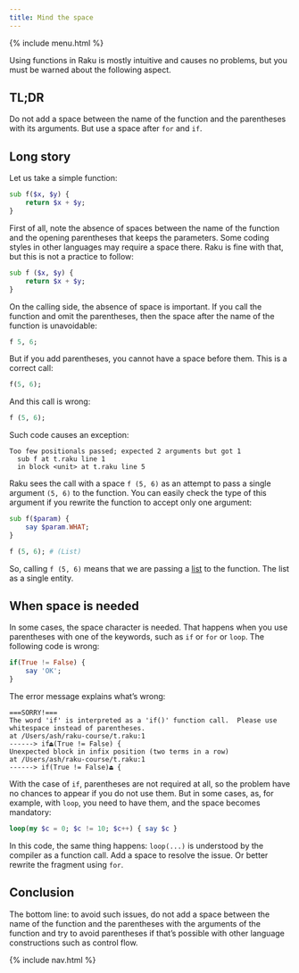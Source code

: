 ```yaml
---
title: Mind the space
---
```


{% include menu.html %}

Using functions in Raku is mostly intuitive and causes no problems, but you must be warned about the following aspect.

## TL;DR

Do not add a space between the name of the function and the parentheses with its arguments. But use a space after `for` and `if`.

## Long story

Let us take a simple function:

```raku
sub f($x, $y) {
    return $x + $y;
}
```

First of all, note the absence of spaces between the name of the function and the opening parentheses that keeps the parameters. Some coding styles in other languages may require a space there. Raku is fine with that, but this is not a practice to follow:

```raku
sub f ($x, $y) {
    return $x + $y;
}
```

On the calling side, the absence of space is important. If you call the function and omit the parentheses, then the space after the name of the function is unavoidable:

```raku
f 5, 6;
```

But if you add parentheses, you cannot have a space before them. This is a correct call:

```raku
f(5, 6);
```

And this call is wrong:

```raku
f (5, 6);
```

Such code causes an exception:

    Too few positionals passed; expected 2 arguments but got 1
      sub f at t.raku line 1
      in block <unit> at t.raku line 5

Raku sees the call with a space `f (5, 6)` as an attempt to pass a single argument `(5, 6)` to the function. You can easily check the type of this argument if you rewrite the function to accept only one argument:

```raku
sub f($param) {
    say $param.WHAT;
}

f (5, 6); # (List)
```

So, calling `f (5, 6)` means that we are passing a [list](/essentials/positionals/lists) to the function. The list as a single entity. 

## When space is needed

In some cases, the space character is needed. That happens when you use parentheses with one of the keywords, such as `if` or `for` or `loop`. The following code is wrong:

```raku
if(True != False) {
    say 'OK';
}
```

The error message explains what’s wrong:

    ===SORRY!===
    The word 'if' is interpreted as a 'if()' function call.  Please use
    whitespace instead of parentheses.
    at /Users/ash/raku-course/t.raku:1
    ------> if⏏(True != False) {
    Unexpected block in infix position (two terms in a row)
    at /Users/ash/raku-course/t.raku:1
    ------> if(True != False)⏏ {

With the case of `if`, parentheses are not required at all, so the problem have no chances to appear if you do not use them. But in some cases, as, for example, with `loop`, you need to have them, and the space becomes mandatory:

```raku
loop(my $c = 0; $c != 10; $c++) { say $c }
```

In this code, the same thing happens: `loop(...)` is understood by the compiler as a function call. Add a space to resolve the issue. Or better rewrite the fragment using `for`.

## Conclusion

The bottom line: to avoid such issues, do not add a space between the name of the function and the parentheses with the arguments of the function and try to avoid parentheses if that’s possible with other language constructions such as control flow.

{% include nav.html %}
